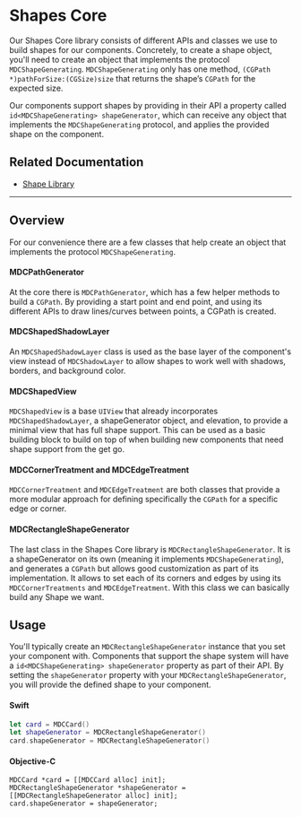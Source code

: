 # Shapes Core

Our Shapes Core library consists of different APIs and classes we use to build shapes for our components. 
Concretely, to create a shape object, you'll need to create an object that implements the protocol `MDCShapeGenerating`. 
`MDCShapeGenerating` only has one method, `(CGPath *)pathForSize:(CGSize)size` that returns the shape’s `CGPath` for the expected size.

Our components support shapes by providing in their API a property called `id<MDCShapeGenerating> shapeGenerator`, which can receive any object that implements
the `MDCShapeGenerating` protocol, and applies the provided shape on the component.

## Related Documentation

* [Shape Library](../../ShapeLibrary)

<!-- toc -->

- - -

## Overview

For our convenience there are a few classes that help create an object that implements the protocol `MDCShapeGenerating`.

#### MDCPathGenerator
At the core there is `MDCPathGenerator`, which has a few helper methods to build a `CGPath`.
By providing a start point and end point, and using its different APIs to draw lines/curves between points, a CGPath is created.

#### MDCShapedShadowLayer
An `MDCShapedShadowLayer` class is used as the base layer of the component's view instead of `MDCShadowLayer` 
to allow shapes to work well with shadows, borders, and background color.

#### MDCShapedView
`MDCShapedView` is a base `UIView` that already incorporates `MDCShapedShadowLayer`, a shapeGenerator object,
and elevation, to provide a minimal view that has full shape support. 
This can be used as a basic building block to build on top of when building new components that need shape support from the get go.

#### MDCCornerTreatment and MDCEdgeTreatment
`MDCCornerTreatment` and `MDCEdgeTreatment` are both classes that provide a more modular approach for defining specifically the `CGPath` for a specific edge or corner.

#### MDCRectangleShapeGenerator
The last class in the Shapes Core library is `MDCRectangleShapeGenerator`. 
It is a shapeGenerator on its own (meaning it implements `MDCShapeGenerating`),
and generates a `CGPath` but allows good customization as part of its implementation. 
It allows to set each of its corners and edges by using its `MDCCornerTreatments` and `MDCEdgeTreatment`. 
With this class we can basically build any Shape we want.

## Usage

You'll typically create an `MDCRectangleShapeGenerator` instance that you set your component with.
Components that support the shape system will have a `id<MDCShapeGenerating> shapeGenerator` property as part of their API.
By setting the `shapeGenerator` property with your `MDCRectangleShapeGenerator`, you will provide the defined shape to your component.

<!--<div class="material-code-render" markdown="1">-->
#### Swift
```swift
let card = MDCCard()
let shapeGenerator = MDCRectangleShapeGenerator()
card.shapeGenerator = MDCRectangleShapeGenerator()
```

#### Objective-C

```objc
MDCCard *card = [[MDCCard alloc] init];
MDCRectangleShapeGenerator *shapeGenerator = [[MDCRectangleShapeGenerator alloc] init];
card.shapeGenerator = shapeGenerator;
```
<!--</div>-->
